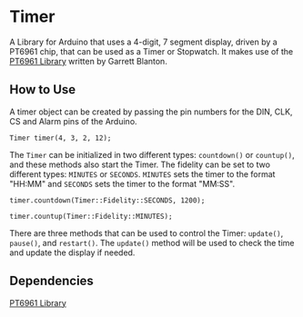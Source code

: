 # Timer

A Library for Arduino that uses a 4-digit, 7 segment display, driven by a PT6961 chip, that can be used as a Timer or Stopwatch. It makes use of the [PT6961 Library](https://github.com/Renaud11232/PT6961) written by Garrett Blanton.

## How to Use

A timer object can be created by passing the pin numbers for the DIN, CLK, CS and Alarm pins of the Arduino.

```arduino
Timer timer(4, 3, 2, 12);
```

The ```Timer``` can be initialized in two different types: ```countdown()``` or ```countup()```, and these methods also start the Timer. The fidelity can be set to two different types: ```MINUTES``` or ```SECONDS```. ```MINUTES``` sets the timer to the format "HH:MM" and ```SECONDS``` sets the timer to the format "MM:SS".

```arduino
timer.countdown(Timer::Fidelity::SECONDS, 1200);
```

```arduino
timer.countup(Timer::Fidelity::MINUTES);
```

There are three methods that can be used to control the Timer: ```update()```, ```pause()```, and ```restart()```. The ```update()``` method will be used to check the time and update the display if needed.

## Dependencies

[PT6961 Library](https://github.com/Renaud11232/PT6961)
